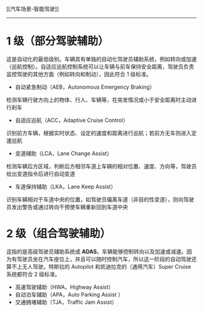 [[汽车场景-智能驾驶]]

---

# 1 级（部分驾驶辅助）

这是自动化的最低级别。车辆具有单独的自动化驾驶员辅助系统，例如转向或加速（巡航控制）。自适应巡航控制系统可以让车辆与前车保持安全距离，驾驶员负责监控驾驶的其他方面（例如转向和制动），因此符合 1 级标准。

- 自动紧急制动（AEB，Autonomous Emergency Braking）

检测车辆行驶方向上的物体、行人、车辆等，在突发情况或小于安全距离时主动进行刹车

- 自适应巡航（ACC，Adaptive Cruise Control）

识别前方车辆，根据实时状态、设定的速度和距离进行巡航；若前方无车则进入定速巡航

- 变道辅助（LCA，Lane Change Assist）

检测车辆后方区域，判断后方相邻车道上车辆的相对位置、速度、方向等，驾驶员给出变道指令后进行自动变道

- 车道保持辅助（LKA，Lane Keep Assist）

识别车辆相对于车道中央的位置，如驾驶员偏离车道（非目的性变道），则向驾驶员发出警告或通过转向干预使车辆重新回到车道中央

# 2 级（组合驾驶辅助）

这指的是高级驾驶员辅助系统或 **ADAS**。车辆能够控制转向以及加速或减速。因为有驾驶员坐在汽车座位上，并且可以随时控制汽车，所以这一阶段的自动驾驶还算不上无人驾驶。特斯拉的 Autopilot 和凯迪拉克的（通用汽车）Super Cruise 系统都符合 2 级标准。

- 高速驾驶辅助（HWA，Highway Assist）
- 自动泊车辅助（APA，Auto Parking Assist ）
- 交通拥堵辅助（TJA，Traffic Jam Assist）